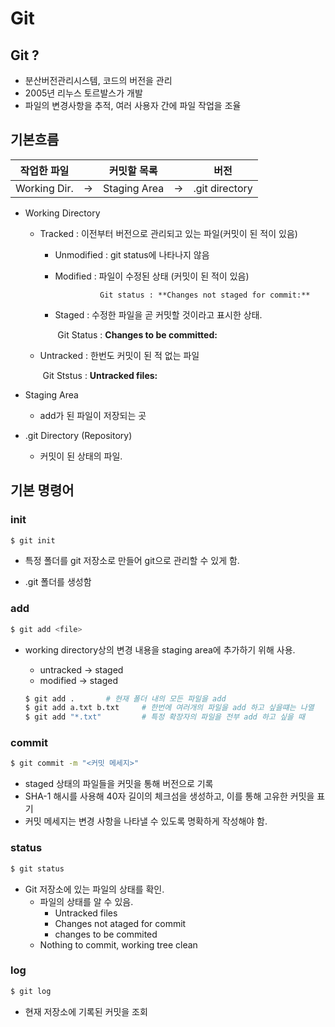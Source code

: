 # Git

## Git ?

- 분산버전관리시스템, 코드의 버전을 관리
- 2005년 리누스 토르발스가 개발
- 파일의 변경사항을 추적, 여러 사용자 간에 파일 작업을 조율

## 기본흐름

| 작업한 파일  |      | 커밋할 목록  |      | 버전           |
| ------------ | ---- | ------------ | ---- | -------------- |
| Working Dir. | →    | Staging Area | →    | .git directory |

- Working Directory 

  - Tracked : 이전부터 버전으로 관리되고 있는 파일(커밋이 된 적이 있음)

    - Unmodified : git status에 나타나지 않음
    - Modified : 파일이 수정된 상태 (커밋이 된 적이 있음)

       				Git status : **Changes not staged for commit:**

    - Staged : 수정한 파일을 곧 커밋할 것이라고 표시한 상태.

      ​			Git Status : **Changes to be committed:**

  - Untracked : 한번도 커밋이 된 적 없는 파일

    ​                   Git Ststus : **Untracked files:**

    

- Staging Area

  - add가 된 파일이 저장되는 곳

    

- .git Directory (Repository)

  - 커밋이 된 상태의 파일.

## 기본 명령어

### init

```bash
$ git init
```

- 특정 폴더를 git 저장소로 만들어 git으로 관리할 수 있게 함.

- .git 폴더를 생성함

### add

```bash
$ git add <file>
```

- working directory상의 변경 내용을 staging area에 추가하기 위해 사용.

  - untracked → staged
  - modified → staged

  ```bash
  $ git add .		# 현재 폴더 내의 모든 파일을 add
  $ git add a.txt b.txt		# 한번에 여러개의 파일을 add 하고 싶을떄는 나열
  $ git add "*.txt"			# 특정 확장자의 파일을 전부 add 하고 싶을 때
  ```

### commit

```bash
$ git commit -m "<커밋 메세지>"
```

- staged 상태의 파일들을 커밋을 통해 버전으로 기록
- SHA-1 해시를 사용해 40자 길이의 체크섬을 생성하고, 이를 통해 고유한 커밋을 표기
- 커밋 메세지는 변경 사항을 나타낼 수 있도록 명확하게 작성해야 함.

### status

```bash
$ git status
```

- Git 저장소에 있는 파일의 상태를 확인.
  - 파일의 상태를 알 수 있음.
    - Untracked files
    - Changes not ataged for commit
    - changes to be commited
  - Nothing to commit, working tree clean

### log

```bash
$ git log
```

- 현재 저장소에 기록된 커밋을 조회

